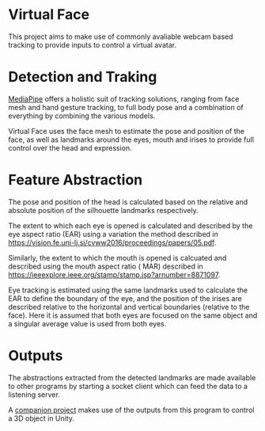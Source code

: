 # Virtual Face
This project aims to make use of commonly avaliable webcam based tracking to provide inputs to control a virtual avatar.

# Detection and Traking
[MediaPipe](https://google.github.io/mediapipe/) offers a holistic suit of tracking solutions, ranging from face mesh 
and hand gesture tracking, to full body pose and a combination of everything by combining the various models.

Virtual Face uses the face mesh to estimate the pose and position of the face, as well as landmarks around the eyes, 
mouth and irises to provide full control over the head and expression.

# Feature Abstraction
The pose and position of the head is calculated based on the relative and absolute position of the silhouette landmarks 
respectively.

The extent to which each eye is opened is calculated and described by the eye aspect ratio (EAR) using a variation the method described in https://vision.fe.uni-lj.si/cvww2016/proceedings/papers/05.pdf.

Similarly, the extent to which the mouth is opened is calcuated and described using the mouth aspect ratio (
MAR) described in https://ieeexplore.ieee.org/stamp/stamp.jsp?arnumber=8871097.

Eye tracking is estimated using the same landmarks used to calculate the EAR to define the boundary of the eye, and the position of the irises are described relative to the horizontal and vertical boundaries (relative to the face). Here it is assumed that both eyes are focused on the same object and a singular average value is used from both eyes.

# Outputs
The abstractions extracted from the detected landmarks are made available to other programs by starting a socket client which can feed the data to a listening server.

A [companion project](https://github.com/Yi-Jiahe/cv-controller) makes use of the outputs from this program to control a 3D object in Unity. 
